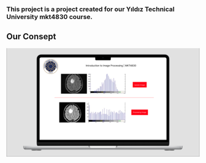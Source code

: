 ### This project is a project created for our Yıldız Technical University mkt4830 course.


## Our Consept
![main_screen](./images/ui/main_screen.png)
